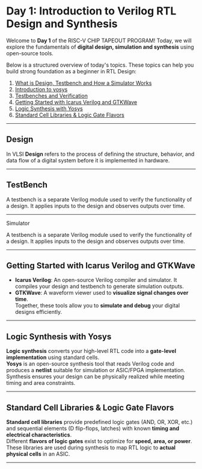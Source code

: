 # Day 1: Introduction to Verilog RTL Design and Synthesis

Welcome to **Day 1** of the RISC-V CHIP TAPEOUT PROGRAM! Today, we will explore the fundamentals of **digital design, simulation and synthesis** using open-source tools.  

Below is a structured overview of today's topics. These topics can help you build strong foundation as a beginner in RTL Design:

1. [What is Design, Testbench and How a Simulator Works](#how-a-simulator-works)  
2. [Introduction to yosys](#designing-rtl-circuits)  
3. [Testbenches and Verification](#testbenches-and-verification)  
4. [Getting Started with Icarus Verilog and GTKWave](#getting-started-with-icarus-verilog-and-gtkwave)  
5. [Logic Synthesis with Yosys](#logic-synthesis-with-yosys)  
6. [Standard Cell Libraries & Logic Gate Flavors](#standard-cell-libraries--logic-gate-flavors)  

---

## Design 

In VLSI **Design** refers to the process of defining the structure, behavior, and data flow of a digital system before it is implemented in hardware.

---

## TestBench

A testbench is a separate Verilog module used to verify the functionality of a design.
It applies inputs to the design and observes outputs over time.

---
Simulator

A testbench is a separate Verilog module used to verify the functionality of a design.
It applies inputs to the design and observes outputs over time.

---

## Getting Started with Icarus Verilog and GTKWave

- **Icarus Verilog**: An open-source Verilog compiler and simulator. It compiles your design and testbench to generate simulation outputs.  
- **GTKWave**: A waveform viewer used to **visualize signal changes over time**.  
Together, these tools allow you to **simulate and debug** your digital designs efficiently.

---

## Logic Synthesis with Yosys

**Logic synthesis** converts your high-level RTL code into a **gate-level implementation** using standard cells.  
**Yosys** is an open-source synthesis tool that reads Verilog code and produces a **netlist** suitable for simulation or ASIC/FPGA implementation. Synthesis ensures your design can be physically realized while meeting timing and area constraints.

---

## Standard Cell Libraries & Logic Gate Flavors

**Standard cell libraries** provide predefined logic gates (AND, OR, XOR, etc.) and sequential elements (D flip-flops, latches) with known **timing and electrical characteristics**.  
Different **flavors of logic gates** exist to optimize for **speed, area, or power**. These libraries are used during synthesis to map RTL logic to **actual physical cells** in an ASIC.

---


